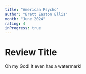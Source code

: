 ```yaml
---
title: "American Psycho"
author: "Brett Easton Ellis"
month: "June 2024"
rating: 4
inProgress: true
---
```


# Review Title

Oh my God! It even has a watermark!
